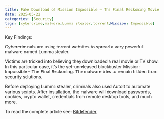 ```yaml
---
title: Fake Download of Mission Impossible – The Final Reckoning Movie Deploys Lumma Stealer
date: 2025-05-22
categories: [Security]
tags: [cybercrime,malware,Lumma stealer,torrent,Mission: Impossible]
---
```


Key Findings:

Cybercriminals are using torrent websites to spread a very powerful malware named Lumma stealer.

Victims are tricked into believing they downloaded a real movie or TV show. In this particular case, it's the yet-unreleased blockbuster Mission: Impossible – The Final Reckoning. The malware tries to remain hidden from security solutions.

Before deploying Lumma stealer, criminals also used AutoIt to automate various scripts. After installation, the malware will download passwords, cookies, crypto wallet, credentials from remote desktop tools, and much more.

To read the complete article see: [Bitdefender](https://www.bitdefender.com/en-us/blog/hotforsecurity/fake-mission-impossible-lumma-stealer-torrent) 